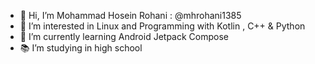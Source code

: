 - 👋 Hi, I’m Mohammad Hosein Rohani : @mhrohani1385
- 👀 I’m interested in Linux and Programming with Kotlin , C++ & Python
- 🌱 I’m currently learning Android Jetpack Compose
- 📚 I’m studying in high school
<!---
mhrohani1385/mhrohani1385 is a ✨ special ✨ repository because its `README.md` (this file) appears on your GitHub profile.
You can click the Preview link to take a look at your changes.
--->
